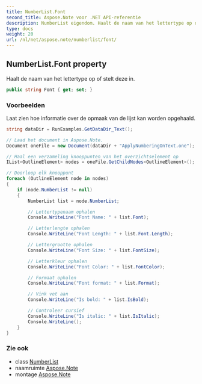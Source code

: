 ```yaml
---
title: NumberList.Font
second_title: Aspose.Note voor .NET API-referentie
description: NumberList eigendom. Haalt de naam van het lettertype op of stelt deze in.
type: docs
weight: 20
url: /nl/net/aspose.note/numberlist/font/
---
```

## NumberList.Font property

Haalt de naam van het lettertype op of stelt deze in.

```csharp
public string Font { get; set; }
```

### Voorbeelden

Laat zien hoe informatie over de opmaak van de lijst kan worden opgehaald.

```csharp
string dataDir = RunExamples.GetDataDir_Text();

// Laad het document in Aspose.Note.
Document oneFile = new Document(dataDir + "ApplyNumberingOnText.one");

// Haal een verzameling knooppunten van het overzichtselement op
IList<OutlineElement> nodes = oneFile.GetChildNodes<OutlineElement>();

// Doorloop elk knooppunt
foreach (OutlineElement node in nodes)
{
    if (node.NumberList != null)
    {
        NumberList list = node.NumberList;

        // Lettertypenaam ophalen
        Console.WriteLine("Font Name: " + list.Font);

        // Letterlengte ophalen
        Console.WriteLine("Font Length: " + list.Font.Length);

        // Lettergrootte ophalen
        Console.WriteLine("Font Size: " + list.FontSize);

        // Letterkleur ophalen
        Console.WriteLine("Font Color: " + list.FontColor);

        // Formaat ophalen
        Console.WriteLine("Font format: " + list.Format);

        // Vink vet aan
        Console.WriteLine("Is bold: " + list.IsBold);

        // Controleer cursief
        Console.WriteLine("Is italic: " + list.IsItalic);
        Console.WriteLine();
    }
}
```

### Zie ook

* class [NumberList](../)
* naamruimte [Aspose.Note](../../numberlist/)
* montage [Aspose.Note](../../../)


